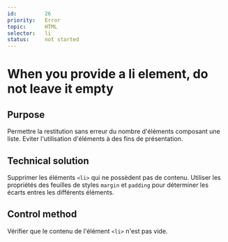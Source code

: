 ```yaml
---
id:         26
priority:   Error
topic:      HTML
selector:   li
status:     not started
---
```


# When you provide a li element, do not leave it empty

## Purpose

Permettre la restitution sans erreur du nombre d'éléments composant une liste. Eviter l'utilisation d'éléments à des fins de présentation.

## Technical solution

Supprimer les éléments `<li>` qui ne possèdent pas de contenu. Utiliser les propriétés des feuilles de styles `margin` et `padding` pour déterminer les écarts entres les différents éléments.

## Control method

Vérifier que le contenu de l'élément `<li>` n'est pas vide.

